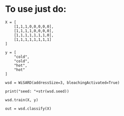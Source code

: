 # To use just do:

    X = [
        [1,1,1,0,0,0,0,0],
        [1,1,1,1,0,0,0,0],
        [1,1,1,1,1,1,1,0],
        [1,1,1,1,1,1,1,1]
    ]

    y = [
        "cold",
        "cold",
        "hot",
        "hot"
    ]

    wsd = WiSARD(addressSize=3, bleachingActivated=True)

    print("seed: "+str(wsd.seed))

    wsd.train(X, y)

    out = wsd.classify(X)
